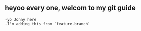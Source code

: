 ## heyoo every one, welcom to my git guide

    -yo Jonny here
    -I'm adding this from `feature-branch`
